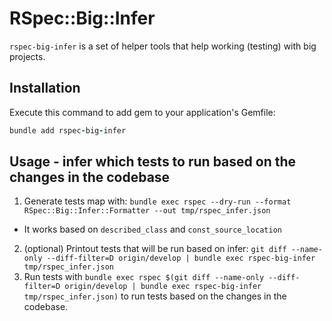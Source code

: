 # RSpec::Big::Infer

`rspec-big-infer` is a set of helper tools that help working (testing) with big projects.

## Installation

Execute this command to add gem to your application's Gemfile:

```ruby
bundle add rspec-big-infer
```

## Usage - infer which tests to run based on the changes in the codebase

1. Generate tests map with: `bundle exec rspec --dry-run --format RSpec::Big::Infer::Formatter --out tmp/rspec_infer.json`
  * It works based on `described_class` and `const_source_location`
2. (optional) Printout tests that will be run based on infer: `git diff --name-only --diff-filter=D origin/develop | bundle exec rspec-big-infer tmp/rspec_infer.json`
3. Run tests with `bundle exec rspec $(git diff --name-only --diff-filter=D origin/develop | bundle exec rspec-big-infer tmp/rspec_infer.json)` to run tests based on the changes in the codebase.
